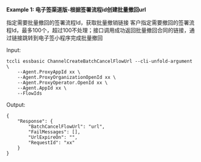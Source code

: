 **Example 1: 电子签渠道版-根据签署流程id创建批量撤回url**

指定需要批量撤回的签署流程Id，获取批量撤销链接
客户指定需要撤回的签署流程Id，最多100个，超过100不处理；接口调用成功返回批量撤回合同的链接，通过链接跳转到电子签小程序完成批量撤回

Input: 

```
tccli essbasic ChannelCreateBatchCancelFlowUrl --cli-unfold-argument  \
    --Agent.ProxyAppId xx \
    --Agent.ProxyOrganizationOpenId xx \
    --Agent.ProxyOperator.OpenId xx \
    --Agent.AppId xx \
    --FlowIds 
```

Output: 
```
{
    "Response": {
        "BatchCancelFlowUrl": "url",
        "FailMessages": [],
        "UrlExpireOn": "",
        "RequestId": "xx"
    }
}
```

